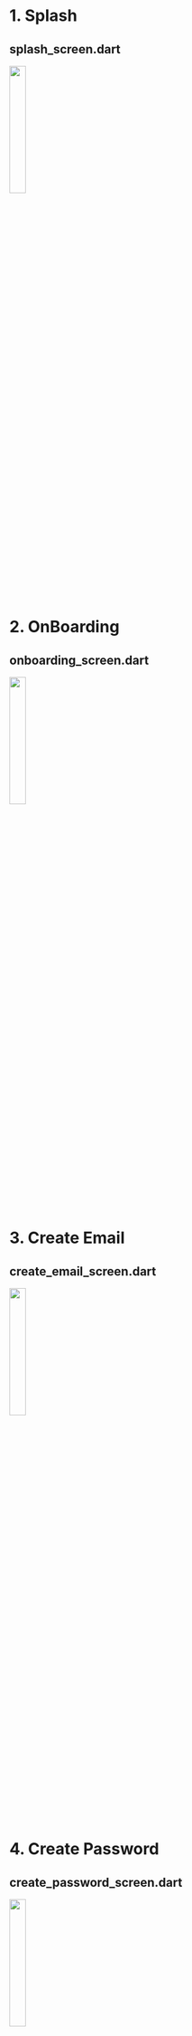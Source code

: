 # 1. Splash

## splash_screen.dart
<img height="24%" width="24%" src="https://github.com/KRFLUTTERUG/wiki-flutter-widget/assets/17956765/8a52fe61-6f40-4a80-b36d-832be459f14d">

# 2. OnBoarding

## onboarding_screen.dart
<img height="24%" width="24%" src="https://github.com/KRFLUTTERUG/wiki-flutter-widget/assets/17956765/416a7582-0b8d-4124-bccb-fc2fef05a097">

# 3. Create Email

## create_email_screen.dart
<img height="24%" width="24%" src="https://github.com/KRFLUTTERUG/wiki-flutter-widget/assets/17956765/a7aa77b8-0f98-4a4b-b814-c12aee49f85c">

# 4. Create Password

## create_password_screen.dart
<img height="24%" width="24%" src="https://github.com/KRFLUTTERUG/wiki-flutter-widget/assets/17956765/a7fe2793-8d75-4473-92e0-3877c286a1f5">

# 5. Choose Gender

## choose_gender_screen.dart
<img height="24%" width="24%" src="https://github.com/KRFLUTTERUG/wiki-flutter-widget/assets/17956765/278a6838-9f28-4d9a-aaa8-77817007cad7">

# 6. Create Name

## create_name_screen.dart
<img height="24%" width="24%" src="https://github.com/KRFLUTTERUG/wiki-flutter-widget/assets/17956765/cb3da6fd-7c02-4fcb-875f-99e31f4d06c0">

# 7. Choose Artist

## choose_artist_screen.dart
<img height="24%" width="24%" src="https://github.com/KRFLUTTERUG/wiki-flutter-widget/assets/17956765/fd8276ad-d83f-42b6-879f-28fab533ec7b">

# 8. Choose Podcast

## choose_podcast_screen.dart
<img height="24%" width="24%" src="https://github.com/KRFLUTTERUG/wiki-flutter-widget/assets/17956765/01469bd6-0011-4d0d-ad61-c24b235dbd12">

# 9. Home

## home_screen.dart
<img height="24%" width="24%" src="https://github.com/KRFLUTTERUG/wiki-flutter-widget/assets/17956765/e1128eba-4f89-428d-aa77-cb98c8cf9438">

# 10. Playlist Search

## playlist_search_screen.dart
<img height="24%" width="24%" src="https://github.com/KRFLUTTERUG/wiki-flutter-widget/assets/17956765/4e392269-2488-45e3-a87b-d272be5ca81a">

# 3. Album Control

## album_control_screen.dart
<img height="24%" width="24%" src="https://github.com/KRFLUTTERUG/wiki-flutter-widget/assets/17956765/751ddd0e-e7f8-4475-947d-dd8953c5651a">

# 2. Song Control

## album_radio_screen.dart
<img height="24%" width="24%" src="https://github.com/KRFLUTTERUG/wiki-flutter-widget/assets/17956765/40b73aca-ff82-4389-8b5c-3d56c15d6658">

# 3. Share Song

## share_song_screen.dart
<img height="24%" width="24%" src="https://github.com/KRFLUTTERUG/wiki-flutter-widget/assets/17956765/8d69099c-aaaf-4e91-ae23-c7e7e23d7b29">

# 4. Album Radio

## album_radio_screen.dart
<img height="24%" width="24%" src="https://github.com/KRFLUTTERUG/wiki-flutter-widget/assets/17956765/7c1869c3-c81c-4ad2-ba0b-2217baea60d8">

# 5. Listening On

## listening_on_screen.dart
<img height="24%" width="24%" src="https://github.com/KRFLUTTERUG/wiki-flutter-widget/assets/17956765/ed9b3196-06d2-4ad5-b723-03e53e691535">

# 6. Lyrics Section

## lyrics_section.dart
<img height="24%" width="24%" src="https://github.com/KRFLUTTERUG/wiki-flutter-widget/assets/17956765/20605500-fffc-4851-aa26-001004331333">

# 7. Lyrics

## lyrics_screen.dart
<img height="24%" width="24%" src="https://github.com/KRFLUTTERUG/wiki-flutter-widget/assets/17956765/89abe991-9936-46ec-a56a-c702eec589fc">

# 8. Track View

## track_view_screen.dart
<img height="24%" width="24%" src="https://github.com/KRFLUTTERUG/wiki-flutter-widget/assets/17956765/cb08880a-3751-4377-afc9-48da28abdd89">



